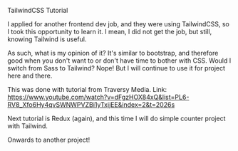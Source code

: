 TailwindCSS Tutorial

I applied for another frontend dev job, and they were using TailwindCSS, so I took this opportunity to learn it.
I mean, I did not get the job, but still, knowing Tailwind is useful.

As such, what is my opinion of it? It's similar to bootstrap, and therefore good when you don't want to
or don't have time to bother with CSS. Would I switch from Sass to Tailwind? Nope! But I will continue to use it for project here and there.

This was done with tutorial from Traversy Media.
Link: https://www.youtube.com/watch?v=dFgzHOX84xQ&list=PL6-RV8_Xfo6Hy4qvSWNWPVZBi1yTxjjEE&index=2&t=2026s

Next tutorial is Redux (again), and this time I will do simple counter project with Tailwind.

Onwards to another project!

